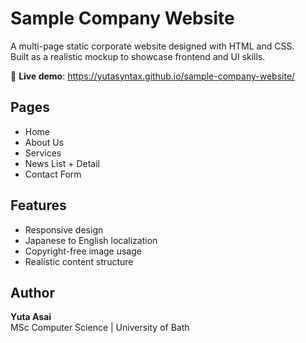 # Sample Company Website

A multi-page static corporate website designed with HTML and CSS.  
Built as a realistic mockup to showcase frontend and UI skills.

🔗 **Live demo**: https://yutasyntax.github.io/sample-company-website/

## Pages

- Home  
- About Us  
- Services  
- News List + Detail  
- Contact Form  

## Features

- Responsive design  
- Japanese to English localization  
- Copyright-free image usage  
- Realistic content structure  

## Author

**Yuta Asai**  
MSc Computer Science | University of Bath
